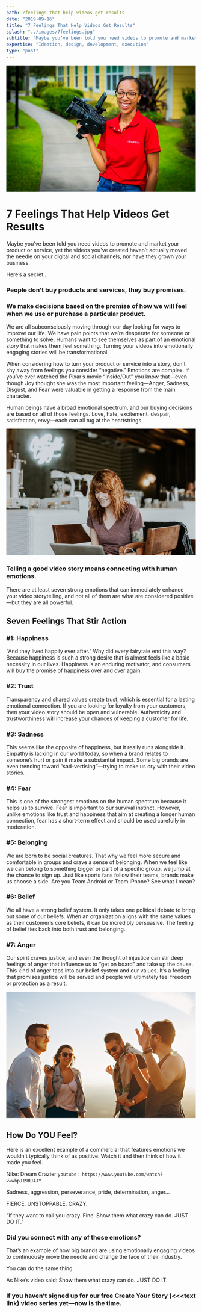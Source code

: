 ```yaml
---
path: /feelings-that-help-videos-get-results
date: "2019-09-16"
title: "7 Feelings That Help Videos Get Results"
splash: "../images/7feelings.jpg"
subtitle: "Maybe you’ve been told you need videos to promote and market your product or service, yet the videos you’ve created haven’t actually moved the needle on your digital and social channels, nor have they grown your business."
expertise: "Ideation, design, development, execution"
type: "post"
---
```


<img alt="Feelings Splash" src="../images/7feelings.jpg">

# 7 Feelings That Help Videos Get Results

Maybe you’ve been told you need videos to promote and market your product or service, yet the videos you’ve created haven’t actually moved the needle on your digital and social channels, nor have they grown your business.

Here’s a secret...

### People don’t buy products and services, they buy promises.

### We make decisions based on the promise of how we will feel when we use or purchase a particular product.

We are all subconsciously moving through our day looking for ways to improve our life. We have pain points that we’re desperate for someone or something to solve. Humans want to see themselves as part of an emotional story that makes them feel something. Turning your videos into emotionally engaging stories will be transformational.

When considering how to turn your product or service into a story, don’t shy away from feelings you consider “negative.” Emotions are complex. If you’ve ever watched the Pixar’s movie “Inside/Out” you know that—even though Joy thought she was the most important feeling—Anger, Sadness, Disgust, and Fear were valuable in getting a response from the main character.

Human beings have a broad emotional spectrum, and our buying decisions are based on all of those feelings. Love, hate, excitement, despair, satisfaction, envy—each can all tug at the heartstrings.

<img alt="Feelings 1" src="../images/feelings1.jpg">

### Telling a good video story means connecting with human emotions.

There are at least seven strong emotions that can immediately enhance your video storytelling, and not all of them are what are considered positive—but they are all powerful.

## Seven Feelings That Stir Action

### #1: Happiness

“And they lived happily ever after.” Why did every fairytale end this way? Because happiness is such a strong desire that is almost feels like a basic necessity in our lives. Happiness is an enduring motivator, and consumers will buy the promise of happiness over and over again.

### #2: Trust

Transparency and shared values create trust, which is essential for a lasting emotional connection. If you are looking for loyalty from your customers, then your video story should be open and vulnerable. Authenticity and trustworthiness will increase your chances of keeping a customer for life.

### #3: Sadness

This seems like the opposite of happiness, but it really runs alongside it. Empathy is lacking in our world today, so when a brand relates to someone’s hurt or pain it make a substantial impact. Some big brands are even trending toward “sad-vertising”—trying to make us cry with their video stories.

### #4: Fear

This is one of the strongest emotions on the human spectrum because it helps us to survive. Fear is important to our survival instinct. However, unlike emotions like trust and happiness that aim at creating a longer human connection, fear has a short-term effect and should be used carefully in moderation.

### #5: Belonging

We are born to be social creatures. That why we feel more secure and comfortable in groups and crave a sense of belonging. When we feel like we can belong to something bigger or part of a specific group, we jump at the chance to sign up. Just like sports fans follow their teams, brands make us choose a side. Are you Team Android or Team iPhone? See what I mean?

### #6: Belief

We all have a strong belief system. It only takes one political debate to bring out some of our beliefs. When an organization aligns with the same values as their customer’s core beliefs, it can be incredibly persuasive. The feeling of belief ties back into both trust and belonging.

### #7: Anger

Our spirit craves justice, and even the thought of injustice can stir deep feelings of anger that influence us to “get on board” and take up the cause. This kind of anger taps into our belief system and our values. It’s a feeling that promises justice will be served and people will ultimately feel freedom or protection as a result.

<img alt="UrbanCrop" src="../images/feelings2.jpg">

## How Do YOU Feel?

Here is an excellent example of a commercial that features emotions we wouldn’t typically think of as positive. Watch it and then think of how it made you feel.

Nike: Dream Crazier `youtube: https://www.youtube.com/watch?v=whpJ19RJ4JY`

Sadness, aggression, perseverance, pride, determination, anger…

FIERCE. UNSTOPPABLE. CRAZY.

“If they want to call you crazy. Fine. Show them what crazy can do. JUST DO IT.”

### Did you connect with any of those emotions?

That’s an example of how big brands are using emotionally engaging videos to continuously move the needle and change the face of their industry.

You can do the same thing.

As Nike’s video said: Show them what crazy can do. JUST DO IT.

### If you haven’t signed up for our free Create Your Story (<<<text link) video series yet—now is the time.

